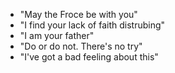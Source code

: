 - "May the Froce be with you"
- "I find your lack of faith distrubing"
- "I am your father"
- "Do or do not. There's no try"
- "I've got a bad feeling about this"
